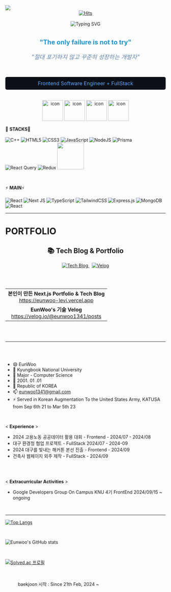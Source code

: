 <img src="https://capsule-render.vercel.app/api?type=wave&color=auto&height=300&section=header&text=Eunwoo's%20Github&fontSize=90" />

<div align="center">
  <a href="https://hits.seeyoufarm.com">
    <img src="https://hits.seeyoufarm.com/api/count/incr/badge.svg?url=https%3A%2F%2Fgithub.com%2Feunwoo-levi&count_bg=%23010719&title_bg=%235EB4F3&icon=react.svg&icon_color=%23E7E7E7&title=visits&edge_flat=false" alt="Hits" />
  </a>
</div>

<br/>

<div align="center">
  <img src="https://readme-typing-svg.demolab.com?font=Fira+Code&size=25&duration=3000&pause=1000&color=1E95D2&repeat=false&random=false&width=500&lines=Hello%2C+I'm+Eunwoo-Levi!, + Frontend" alt="Typing SVG" />
  <br/><br/>
  <p style="font-size: 20px; font-weight: bold; color: #1E95D2;">
    "The only failure is not to try"
  </p>
  <p style="font-size: 18px; font-style: italic; color: #5E82AC;">
    "절대 포기하지 않고 꾸준히 성장하는 개발자"
  </p>
  <br/>
  <p style="font-size: 16px; background-color: #0D1117; color: #58A6FF; padding: 10px; border-radius: 5px;">
    Frontend Software Engineer + FullStack
  </p>
  <br/>
  <img src="https://techstack-generator.vercel.app/react-icon.svg" alt="icon" width="65" height="65" />
  <img src="https://techstack-generator.vercel.app/js-icon.svg" alt="icon" width="65" height="65" />
  <img src="https://techstack-generator.vercel.app/ts-icon.svg" alt="icon" width="65" height="65" />
  <img src="https://techstack-generator.vercel.app/cpp-icon.svg" alt="icon" width="65" height="65" />
</div>

🌱 **STACKS**🌱   <br/>
 <br/>
![C++](https://img.shields.io/badge/c++-%2300599C.svg?style=for-the-badge&logo=c%2B%2B&logoColor=white)
![HTML5](https://img.shields.io/badge/html5-%23E34F26.svg?style=for-the-badge&logo=html5&logoColor=white)
![CSS3](https://img.shields.io/badge/css3-%231572B6.svg?style=for-the-badge&logo=css3&logoColor=white)
![JavaScript](https://img.shields.io/badge/javascript-%23323330.svg?style=for-the-badge&logo=javascript&logoColor=%23F7DF1E)
![NodeJS](https://img.shields.io/badge/node.js-6DA55F?style=for-the-badge&logo=node.js&logoColor=white)
![Prisma](https://img.shields.io/badge/Prisma-3982CE?style=for-the-badge&logo=Prisma&logoColor=white)
 <br/>
 ![React Query](https://img.shields.io/badge/-React%20Query-FF4154?style=for-the-badge&logo=react%20query&logoColor=white)
 ![Redux](https://img.shields.io/badge/redux-%23593d88.svg?style=for-the-badge&logo=redux&logoColor=white)
 <img src="https://img.shields.io/badge/-Recoil-3578E5?style=flat&logo=recoil&logoColor=white" width="84px"/>

 <br/>


 ⚡ **MAIN**⚡  <br/><br/>
![React](https://img.shields.io/badge/react-%2320232a.svg?style=for-the-badge&logo=react&logoColor=%2361DAFB)
![Next JS](https://img.shields.io/badge/Next-black?style=for-the-badge&logo=next.js&logoColor=white)
![TypeScript](https://img.shields.io/badge/typescript-%23007ACC.svg?style=for-the-badge&logo=typescript&logoColor=white)
![TailwindCSS](https://img.shields.io/badge/tailwindcss-%2338B2AC.svg?style=for-the-badge&logo=tailwind-css&logoColor=white)
![Express.js](https://img.shields.io/badge/express.js-%23404d59.svg?style=for-the-badge&logo=express&logoColor=%2361DAFB)
![MongoDB](https://img.shields.io/badge/MongoDB-%234ea94b.svg?style=for-the-badge&logo=mongodb&logoColor=white)
 ![React](https://img.shields.io/badge/zustand-%2320232a.svg?style=for-the-badge&logo=react&logoColor=%2361DAFB)
 

***

# **PORTFOLIO**   
<div align="center">
  <h2>📚 Tech Blog & Portfolio</h2>
  
  <a href="https://eunwoo-levi.vercel.app" target="_blank">
    <img src="https://img.shields.io/badge/Tech%20Blog-20232A?style=for-the-badge&logo=nextdotjs&logoColor=white" alt="Tech Blog" />
  </a>
  &nbsp;
  <a href="https://velog.io/@eunwoo1341/posts" target="_blank">
    <img src="https://img.shields.io/badge/Velog-20C997?style=for-the-badge&logo=velog&logoColor=white" alt="Velog" />
  </a>
  
  <br><br>
  
  <table>
    <tr>
      <td align="center">
        <strong>본인이 만든 Next.js Portfolio & Tech Blog</strong><br>
        <a href="https://eunwoo-levi.vercel.app" target="_blank">https://eunwoo-levi.vercel.app</a>
      </td>
    </tr>
    <tr>
      <td align="center">
        <strong>EunWoo's 기술 Velog</strong><br>
        <a href="https://velog.io/@eunwoo1341/posts" target="_blank">https://velog.io/@eunwoo1341/posts</a>
      </td>
    </tr>
  </table>
</div>
<br/><br/>

***

 <br/> <br/>
- 😄 EunWoo
- 🔭 Kyungbook National University
- 🌱 Major - Computer Science
- 🤔 2001. 01 .01
- 💬 Republic of KOREA
- 📫 eunwoo1341@gmail.com
- ⚡ Served in Korean Augmentation To the United States Army, KATUSA from Sep 6th 21 to Mar 5th 23
<br/>

< **Experience** >
- 2024 고용노동 공공데이터 활용 대회 - Frontend - 2024/07 - 2024/08
- 대구 환경청 협업 프로젝트 - FullStack 2024/07 - 2024-09
- 2024 대구를 빛내는 해커톤 본선 진출 - Frontend - 2024/09
- 건축사 웹페이지 외주 제작 - FullStack - 2024/09

<br/><br/>

< **Extracurricular Activities** >
- Google Developers Group On Campus KNU 4기 FrontEnd 2024/09/15 ~ ongoing


  <br/>



***

﻿[![Top Langs](https://github-readme-stats.vercel.app/api/top-langs/?username=eunwoo-levi&langs_count=10&layout=compact&theme=dark)](https://github.com/eunwoo-levi)﻿


<br/>

![Eunwoo's GitHub stats](https://github-readme-stats.vercel.app/api?username=eunwoo-levi&theme=synthwave&show_icons=true)


<br/>

[![Solved.ac 프로필](http://mazassumnida.wtf/api/v2/generate_badge?boj=eunwoo1341)](https://solved.ac/eunwoo1341)


<br/><br/> &nbsp; &nbsp; &nbsp; &nbsp; &nbsp; baekjoon 시작 : Since 21th Feb, 2024 ~

<br/>
